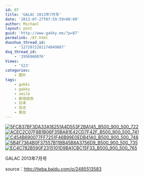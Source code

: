 ```yaml
---
id: 87
title: 'GALAC 2013年7月号'
date: '2013-07-27T07:59:59+08:00'
author: Michael
layout: post
guid: 'http://www.gakky.me/?p=87'
permalink: /87.html
duoshuo_thread_id:
    - '1272072281174049087'
dsq_thread_id:
    - '2956968076'
Views:
    - '523'
categories:
    - 图片
tags:
    - gakki
    - gakky
    - smile
    - 新垣结衣
    - 日本
    - 杂志
    - 美女
---
```


[![5FCB37BF3DA33A18251A4D553F2BA145_B500_900_500_722](http://www.yui-aragaki.org/wp-content/uploads/img/5FCB37BF3DA33A18251A4D553F2BA145_B500_900_500_722.jpeg)](http://www.yui-aragaki.org/wp-content/uploads/img/5FCB37BF3DA33A18251A4D553F2BA145_B1280_1280_1280_1850.jpeg) [![ACEC2C07F8B1B06F35BA81E42CD7F42F_B500_900_500_741](http://www.yui-aragaki.org/wp-content/uploads/img/ACEC2C07F8B1B06F35BA81E42CD7F42F_B500_900_500_741.jpeg)](http://www.yui-aragaki.org/wp-content/uploads/img/ACEC2C07F8B1B06F35BA81E42CD7F42F_B1280_1280_1280_1897.jpeg) [![C454B690077FF7251F46B99E0EDB41A0_B500_900_500_748](http://www.yui-aragaki.org/wp-content/uploads/img/C454B690077FF7251F46B99E0EDB41A0_B500_900_500_748.jpeg)](http://www.yui-aragaki.org/wp-content/uploads/img/C454B690077FF7251F46B99E0EDB41A0_B1280_1280_1280_1916.jpeg) [![5B4F7364B0F37557B11BB45B8A3756D9_B500_900_500_735](http://www.yui-aragaki.org/wp-content/uploads/img/5B4F7364B0F37557B11BB45B8A3756D9_B500_900_500_735.jpeg)](http://www.yui-aragaki.org/wp-content/uploads/img/5B4F7364B0F37557B11BB45B8A3756D9_B1280_1280_1280_1882.jpeg) [![EC4C782B590F2315101D9BA1CBC15F33_B500_900_500_765](http://www.yui-aragaki.org/wp-content/uploads/img/EC4C782B590F2315101D9BA1CBC15F33_B500_900_500_765.jpeg)](http://www.yui-aragaki.org/wp-content/uploads/img/EC4C782B590F2315101D9BA1CBC15F33_B1280_1280_1280_1959.jpeg)

GALAC 2013年7月号

source：<http://tieba.baidu.com/p/2485513583>